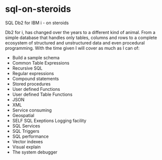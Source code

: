 # sql-on-steroids

SQL Db2 for IBM i - on steroids

Db2 for i, has changed over the years to a different kind of animal. 
From a simple database that handles only tables, columns and 
rows to a complete ecosystem of structured and unstructured data and even procedural programming.
With the time given I will cover as much as I can of:
 
- Build a sample schema 
- Common Table Expressions
- Recursive SQL
- Regular expressions
- Compound statements
- Stored procedures 
- User defined Functions 
- User defined Table Functions
- JSON
- XML
- Service consuming
- Geospatial 
- SELF SQL Exeptions Logging facility
- SQL Services
- SQL Triggers
- SQL performance
- Vector indexes
- Visual explain
- The system debugger
